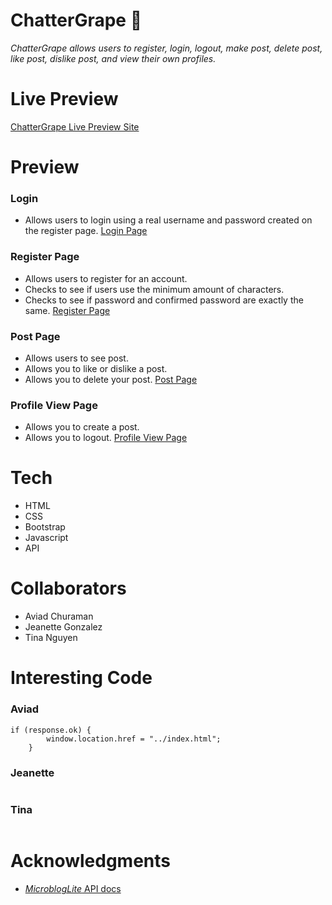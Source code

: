 # ChatterGrape 🍇

_ChatterGrape allows users to register, login, logout, make post, delete post, like post, dislike post, and view their own profiles._

# Live Preview

[ChatterGrape Live Preview Site]()

# Preview

### Login 
 - Allows users to login using a real username and password created on the register page.
[Login Page]()

### Register Page
- Allows users to register for an account.
- Checks to see if users use the minimum amount of characters.
- Checks to see if password and confirmed password are exactly the same.
[Register Page]()

### Post Page 
- Allows users to see post.
- Allows you to like or dislike a post.
- Allows you to delete your post.
[Post Page]()

### Profile View Page
- Allows you to create a post.
- Allows you to logout.
[Profile View Page]()


# Tech

- HTML
- CSS
- Bootstrap
- Javascript
- API

# Collaborators

- Aviad Churaman
- Jeanette Gonzalez
- Tina Nguyen

# Interesting Code

### Aviad

```
if (response.ok) {
        window.location.href = "../index.html";
    }
```

### Jeanette

```

```

### Tina

```
```

# Acknowledgments

- [_MicroblogLite_ API docs](http://microbloglite.us-east-2.elasticbeanstalk.com)
